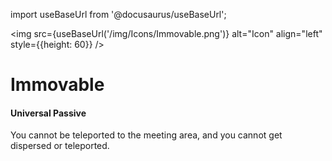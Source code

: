 import useBaseUrl from '@docusaurus/useBaseUrl';

<img src={useBaseUrl('/img/Icons/Immovable.png')} alt="Icon" align="left" style={{height: 60}} />
# Immovable

#### Universal Passive

You cannot be teleported to the meeting area, and you cannot get dispersed or teleported.
